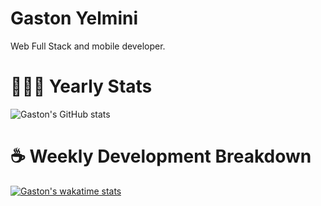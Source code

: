 # Gaston Yelmini

Web Full Stack and mobile developer.

# 👨🏻‍💻 Yearly Stats
![Gaston's GitHub stats](https://github-readme-stats.vercel.app/api?username=gastonyelmini&show_icons=true&count_private=true&hide=stars&v=5)

# ☕️ Weekly Development Breakdown
[![Gaston's wakatime stats](https://github-readme-stats.vercel.app/api/wakatime?username=gastonyelmini)](https://github.com/anuraghazra/github-readme-stats)
